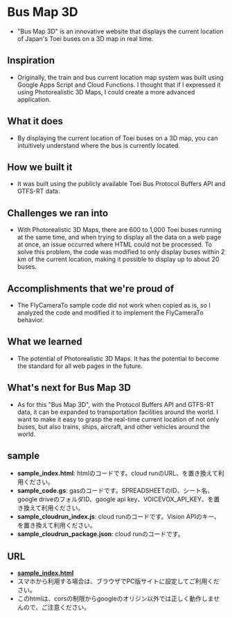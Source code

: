 ﻿# Bus Map 3D
- "Bus Map 3D" is an innovative website that displays the current location of Japan's Toei buses on a 3D map in real time.

## Inspiration
- Originally, the train and bus current location map system was built using Google Apps Script and Cloud Functions. I thought that if I expressed it using Photorealistic 3D Maps, I could create a more advanced application.

## What it does
- By displaying the current location of Toei buses on a 3D map, you can intuitively understand where the bus is currently located.

## How we built it
- It was built using the publicly available Toei Bus Protocol Buffers API and GTFS-RT data.

## Challenges we ran into
- With Photorealistic 3D Maps, there are 600 to 1,000 Toei buses running at the same time, and when trying to display all the data on a web page at once, an issue occurred where HTML could not be processed. To solve this problem, the code was modified to only display buses within 2 km of the current location, making it possible to display up to about 20 buses.

## Accomplishments that we're proud of
- The FlyCameraTo sample code did not work when copied as is, so I analyzed the code and modified it to implement the FlyCameraTo behavior.

## What we learned
- The potential of Photorealistic 3D Maps. It has the potential to become the standard for all web pages in the future.

## What's next for Bus Map 3D
- As for this "Bus Map 3D", with the Protocol Buffers API and GTFS-RT data, it can be expanded to transportation facilities around the world. I want to make it easy to grasp the real-time current location of not only buses, but also trains, ships, aircraft, and other vehicles around the world.

## sample
- **sample_index.html**: htmlのコードです。cloud runのURL、を置き換えて利用ください。
- **sample_code.gs**: gasのコードです。SPREADSHEETのID、シート名、google driveのフォルダID、google api key、VOICEVOX_API_KEY、を置き換えて利用ください。
- **sample_cloudrun_index.js**: cloud runのコードです。Vision APIのキー、を置き換えて利用ください。
- **sample_cloudrun_package.json**: cloud runのコードです。

## URL
- **[sample_index.html](https://sites.google.com/view/emotionalscore/%E3%83%9B%E3%83%BC%E3%83%A0)**
- スマホから利用する場合は、ブラウザでPC版サイトに設定してご利用ください。
- このhtmlは、corsの制限からgoogleのオリジン以外では正しく動作しませんので、ご注意ください。
